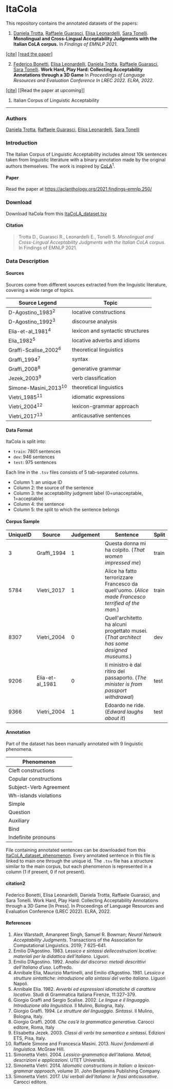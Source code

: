 
# ItaCola
This repository contains the annotated datasets of the papers:

1. [Daniela Trotta](https://dh.fbk.eu/author/daniela/), [Raffaele Guarasci](https://www.icar.cnr.it/persone/guarasci/), [Elisa Leonardelli](https://dh.fbk.eu/author/elisa/), [Sara Tonelli](https://dh.fbk.eu/author/sara/). **Monolingual and Cross-Lingual Acceptability Judgments with the Italian CoLA corpus.** In *Findings of EMNLP 2021*.

[[cite]](#citation) [[read the paper]](https://aclanthology.org/2021.findings-emnlp.250/)

2. [Federico Bonetti](https://dh.fbk.eu/author/federicob/), [Elisa Leonardelli](https://dh.fbk.eu/author/elisa/), [Daniela Trotta](https://dh.fbk.eu/author/daniela/), [Raffaele Guarasci](https://www.icar.cnr.it/persone/guarasci/), [Sara Tonelli](https://dh.fbk.eu/author/sara/). **Work Hard, Play Hard: Collecting Acceptability Annotations through a 3D Game** In *Proceedings of Language Resources and Evaluation Conference In LREC 2022. ELRA, 2022*.

[[cite]](#citation2) [[Read the paper at *upcoming*]]


1. Italian Corpus of Linguistic Acceptability

--------------



### Authors

[Daniela Trotta](https://dh.fbk.eu/author/daniela/), [Raffaele Guarasci](https://www.icar.cnr.it/persone/guarasci/), [Elisa Leonardelli](https://dh.fbk.eu/author/elisa/), [Sara Tonelli](https://dh.fbk.eu/author/sara/)



### Introduction

The Italian Corpus of Linguistic Acceptability includes almost 10k sentences taken from linguistic literature with a binary annotation made by the original authors themselves. The work is inspired by [CoLA](https://nyu-mll.github.io/CoLA/)<sup>1</sup>.



#### Paper

Read the paper at https://aclanthology.org/2021.findings-emnlp.250/



### Download

Download ItaCola from this [ItaCoLA_dataset.tsv](ItaCoLA_dataset.tsv)



#### Citation

> Trotta D., Guarasci R., Leonardelli E., Tonelli S. *Monolingual and Cross-Lingual Acceptability Judgments with the Italian CoLA corpus*. In Findings of EMNLP 2021.

### Data Description



#### Sources

Sources come from different sources extracted from the linguistic literature, covering a wide range of topics.

| Source Legend           | Topic                            |
| ----------------------- | -------------------------------- |
| D-Agostino_1983<sup>2</sup>     | locative constructions           |
| D-Agostino_1992<sup>3</sup>     | discourse analysis               |
| Elia-et-al_1981<sup>4</sup>     | lexicon and syntactic structures |
| Elia_1982<sup>5</sup>           | locative adverbs and idioms      |
| Graffi-Scalise_2002<sup>6</sup>| theoretical linguistics          |
| Graffi_1994<sup>7</sup>        | syntax                           |
| Graffi_2008<sup>8</sup>        | generative grammar               |
| Jezek_2003<sup>9</sup>         | verb classification              |
| Simone-Masini_2013<sup>10</sup> | theoretical linguistics          |
| Vietri_1985<sup>11</sup>       | idiomatic expressions            |
| Vietri_2004<sup>12</sup>        | lexicon-grammar approach         |
| Vietri_2017<sup>13</sup>       | anticausative sentences          |

#### Data Format

ItaCola is split into:

- `train`: 7801 sentences
- `dev`: 946 sentences
- `test`:  975 sentences

Each line in the `.tsv` files consists of 5 tab-separated columns.

- Column 1: an unique ID
- Column 2:	the source of the sentence 
- Column 3:	the acceptability judgment label (0=unacceptable, 1=acceptable)
- Column 4:	the sentence
- Column 5: the split to which the sentence belongs


#### Corpus Sample

| UniqueID | Source          | Judgement | Sentence                                                     | Split |
| -------- | --------------- | --------- | ------------------------------------------------------------ | ----- |
| 3        | Graffi_1994     | 1         | Questa donna mi ha colpito. (*That women impressed me*)      | train |
| 5784     | Vietri_2017     | 1         | Alice ha fatto terrorizzare Francesco da quell'uomo. (*Alice made Francesco terrified of the man.*) | train |
| 8307     | Vietri_2004     | 0         | Quell'architetto ha alcuni progettato musei. (*That architect has some designed museums.*) | dev   |
| 9206     | Elia-et-al_1981 | 0         | Il ministro è dal ritiro del passaporto. (*The minister is from passport withdrawal*) | test  |
| 9366     | Vietri_2004     | 1         | Edoardo ne ride. (*Edward laughs about it*)                  | test  |

#### Annotation

Part of the dataset has been manually annotated with 9 linguistic phenomena.

| Phenomenon             |
| ---------------------- |
| Cleft constructions    |
| Copular constructions  |
| Subject-Verb Agreement |
| Wh-islands violations  |
| Simple                 |
| Question               |
| Auxiliary              |
| Bind                   |
| Indefinite pronouns    |

File containing annotated sentences can be downloaded from this [ItaCoLA_dataset_phenomenon](ItaCoLA_dataset_phenomenon.tsv). Every annotated sentence in this file is linked to main one through the unique id. The `.tsv` file has a structure similar to the main corpus, but each phenomenon is represented in a column (1 if present, 0 if not present).



#### citation2
Federico Bonetti, Elisa Leonardelli, Daniela Trotta, Raffaele Guarasci, and Sara Tonelli. Work Hard, Play Hard: Collecting Acceptability Annotations through a 3D Game [In Press]. In Proceedings of Language Resources and Evaluation Conference (LREC 2022). ELRA, 2022.

#### References

1. Alex Warstadt, Amanpreet Singh, Samuel R. Bowman; *Neural Network Acceptability Judgments*. Transactions of the Association for Computational Linguistics. 2019; 7 625–641.
2. Emilio D’Agostino. 1983. Le*ssico e sintassi dellecostruzioni locative: materiali per la didattica dell’italiano*. Liguori.
3. Emilio D’Agostino. 1992. An*alisi del discorso: metodi descrittivi dell’italiano d’uso*. Loffredo.
4. Annibale Elia, Maurizio Martinelli, and Emilio d’Agostino. 1981. L*essico e strutture sintattiche: introduzione alla sintassi del verbo italiano*. Liguori Napoli.
5. Annibale Elia. 1982. *Avverbi ed espressioni idiomatiche di carattere locativo*. Studi di Grammatica Italiana Firenze, 11:327–379.
6. Giorgio Graffi and Sergio Scalise. 2002. *Le lingue e il linguaggio. Introduzione alla linguistica*. Il Mulino, Bologna, Italy.
7. Giorgio Graffi. 1994. *Le strutture del linguaggio. Sintassi*. Il Mulino, Bologna, Italy.
8. Giorgio Graffi. 2008. *Che cos’è la grammatica generativa*. Carocci editore, Roma, Italy
9. Elisabetta Jezek. 2003. *Classi di verbi tra semantica e sintassi*. Edizioni ETS, Pisa, Italy.
10. Raffaele Simone and Francesca Masini. 2013. *Nuovi fondamenti di linguistica*. McGraw Hill.
11. Simonetta Vietri. 2004. *Lessico-grammatica dell’italiano. Metodi, descrizioni e applicazioni*. UTET Università.
12. Simonetta Vietri. 2014. *Idiomatic constructions in Italian: a lexicon-grammar approach*, volume 31. John Benjamins Publishing Company.
13. Simonetta Vietri. 2017. *Usi verbali dell’italiano: le frasi anticausative*. Carocci editore.

